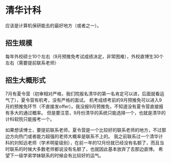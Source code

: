 # 清华计科

应该是计算机保研能去的最好地方（或者之一）。

## 招生规模

每年外校硕士10个左右（9月预推免考试成绩决定，非常困难），外校直博生30个左右（需要提前联系老师）

## 招生大概形式

7月有夏令营（初审相对严格，我们院报名清华的第一名肯定可以进，后面就看运气了），夏令营有机考，没有严格的面试。 机考成绩考前的9月预推免可以进入9月的预推免环节（不直接发offer）。我没报9月预推免，不知道没有夏令营直接报有多大的通过概率。 但是要注意，9月份清华的系统只能选择一个，也就是清华的计科软院只能报考一个。
 
如果想读博士，要提前联系老师，夏令营是一个比较好的联系老师的地方，不过那边方向热门或者能力超强的老师大概率是联系不上的。 我之前联系过一个清华计科的刘知远老师（学术明星级别），在前一年的12月份就已经没有名额了，而且当时联系的时候大多数老师都说没有名额了，也就因此基本放弃了去那边直博。 希望下一级学弟学妹联系的时候会有比较好的运气。